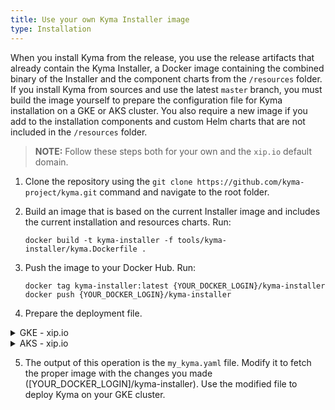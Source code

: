 ```yaml
---
title: Use your own Kyma Installer image
type: Installation
---
```


When you install Kyma from the release, you use the release artifacts that already contain the Kyma Installer, a Docker image containing the combined binary of the Installer and the component charts from the `/resources` folder.
If you install Kyma from sources and use the latest `master` branch, you must build the image yourself to prepare the configuration file for Kyma installation on a GKE or AKS cluster. You also require a new image if you add to the installation components and custom Helm charts that are not included in the `/resources` folder.

>**NOTE:** Follow these steps both for your own and the `xip.io` default domain.

1. Clone the repository using the `git clone https://github.com/kyma-project/kyma.git` command and navigate to the root folder.

2. Build an image that is based on the current Installer image and includes the current installation and resources charts. Run:

    ```
    docker build -t kyma-installer -f tools/kyma-installer/kyma.Dockerfile .
    ```

3. Push the image to your Docker Hub. Run:
    ```
    docker tag kyma-installer:latest {YOUR_DOCKER_LOGIN}/kyma-installer
    docker push {YOUR_DOCKER_LOGIN}/kyma-installer
    ```

4. Prepare the deployment file.

<div tabs>
  <details>
  <summary>
  GKE - xip.io
  </summary>


  Run this command:
    ```
    (cat installation/resources/installer.yaml ; echo "---" ; cat installation/resources/installer-config-cluster.yaml.tpl ; echo "---" ; cat installation/resources/installer-cr-cluster.yaml.tpl) | sed -e "s/__.*__//g" > my-kyma.yaml
    ```

  Alternatively, run this command if you deploy Kyma with GKE version 1.12.6-gke.X and above:

    ```
    (cat installation/resources/installer.yaml ; echo "---" ; cat installation/resources/installer-config-cluster.yaml.tpl ; echo "---" ; cat installation/resources/installer-cr-cluster.yaml.tpl) | sed -e "s/__PROMTAIL_CONFIG_NAME__/promtail-k8s-1-14.yaml/g" | sed -e "s/__.*__//g" > my-kyma.yaml
    ```

    </details>
    <details>
    <summary>
    GKE - own domain
    </summary>


  Run this command:
    ```
    (cat installation/resources/installer.yaml ; echo "---" ; cat installation/resources/installer-config-cluster.yaml.tpl ; echo "---" ; cat installation/resources/installer-cr-cluster.yaml.tpl) | sed -e "s/__DOMAIN__/$DOMAIN/g" |sed -e "s/__TLS_CERT__/$TLS_CERT/g" | sed -e "s/__TLS_KEY__/$TLS_KEY/g" | sed -e "s/__.*__//g" > my-kyma.yaml
    ```

  Alternatively, run this command if you deploy Kyma with GKE version 1.12.6-gke.X and above:

    ```
    (cat installation/resources/installer.yaml ; echo "---" ; cat installation/resources/installer-config-cluster.yaml.tpl ; echo "---" ; cat installation/resources/installer-cr-cluster.yaml.tpl) | sed -e "s/__PROMTAIL_CONFIG_NAME__/promtail-k8s-1-14.yaml/g" | sed -e "s/__DOMAIN__/$DOMAIN/g" |sed -e "s/__TLS_CERT__/$TLS_CERT/g" | sed -e "s/__TLS_KEY__/$TLS_KEY/g" | sed -e "s/__.*__//g" > my-kyma.yaml
    ```


  </details>
  <details>
  <summary>
  AKS - xip.io
  </summary>


  Run this command:
    ```
    (cat installation/resources/installer.yaml ; echo "\n---" ; cat installation/resources/installer-config-cluster.yaml.tpl ; echo "\n---" ; cat installation/resources/installer-cr-cluster.yaml.tpl) | sed -e "s/__PROXY_EXCLUDE_IP_RANGES__/10.0.0.1/g" | sed -e "s/__.*__//g" > my-kyma.yaml
    ```

  Alternatively, run this command if you deploy Kyma with Kubernetes version 1.14 and above:

    ```
    (cat installation/resources/installer.yaml ; echo "\n---" ; cat installation/resources/installer-config-cluster.yaml.tpl ; echo "\n---" ; cat installation/resources/installer-cr-cluster.yaml.tpl) | sed -e "s/__PROMTAIL_CONFIG_NAME__/promtail-k8s-1-14.yaml/g" | sed -e "s/__PROXY_EXCLUDE_IP_RANGES__/10.0.0.1/g" | sed -e "s/__.*__//g" > my-kyma.yaml
    ```

    </details>
    <details>
    <summary>
    AKS - own domain
    </summary>


  Run this command:
    ```
    (cat installation/resources/installer.yaml ; echo "\n---" ; cat installation/resources/installer-config-cluster.yaml.tpl ; echo "\n---" ; cat installation/resources/installer-cr-cluster.yaml.tpl) | sed -e "s/__PROXY_EXCLUDE_IP_RANGES__/10.0.0.1/g" | sed -e "s/__DOMAIN__/$SUB_DOMAIN.$DNS_DOMAIN/g" | sed -e "s/__TLS_CERT__/$TLS_CERT/g" | sed -e "s/__TLS_KEY__/$TLS_KEY/g" | sed -e "s/__.*__//g" > my-kyma.yaml
    ```

  Alternatively, run this command if you deploy Kyma with Kubernetes version 1.14 and above:

    ```
    (cat installation/resources/installer.yaml ; echo "\n---" ; cat installation/resources/installer-config-cluster.yaml.tpl ; echo "\n---" ; cat installation/resources/installer-cr-cluster.yaml.tpl) | sed -e "s/__PROMTAIL_CONFIG_NAME__/promtail-k8s-1-14.yaml/g" | sed -e "s/__PROXY_EXCLUDE_IP_RANGES__/10.0.0.1/g" | sed -e "s/__DOMAIN__/$SUB_DOMAIN.$DNS_DOMAIN/g" | sed -e "s/__TLS_CERT__/$TLS_CERT/g" | sed -e "s/__TLS_KEY__/$TLS_KEY/g" | sed -e "s/__.*__//g" > my-kyma.yaml
    ```


  </details>
</div>

5. The output of this operation is the `my_kyma.yaml` file. Modify it to fetch the proper image with the changes you made ([YOUR_DOCKER_LOGIN]/kyma-installer). Use the modified file to deploy Kyma on your GKE cluster.
